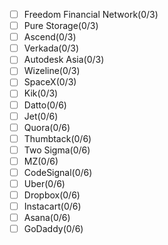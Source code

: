 
- [ ] Freedom Financial Network(0/3)
- [ ] Pure Storage(0/3)
- [ ] Ascend(0/3)
- [ ] Verkada(0/3)
- [ ] Autodesk Asia(0/3)
- [ ] Wizeline(0/3)
- [ ] SpaceX(0/3)
- [ ] Kik(0/3)
- [ ] Datto(0/6) 
- [ ] Jet(0/6)
- [ ] Quora(0/6) 
- [ ] Thumbtack(0/6)
- [ ] Two Sigma(0/6)
- [ ] MZ(0/6) 
- [ ] CodeSignal(0/6)
- [ ] Uber(0/6)
- [ ] Dropbox(0/6)
- [ ] Instacart(0/6)
- [ ] Asana(0/6)
- [ ] GoDaddy(0/6)
